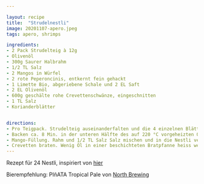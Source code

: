 ```yaml
---

layout: recipe
title:  "Strudelnestli"
image: 20201107-apero.jpeg
tags: apero, shrimps

ingredients:
- 2 Pack Strudelteig à 12g
- Olivenöl
- 300g Saurer Halbrahm
- 1/2 TL Salz
- 2 Mangos in Würfel
- 2 rote Peperoncinis, entkernt fein gehackt
- 1 Limette Bio, abgeriebene Schale und 2 EL Saft
- 2 EL Olivenöl
- 600g geschälte rohe Crevettenschwänze, eingeschnitten
- 1 TL Salz
- Korianderblätter


directions:
- Pro Teigpack. Strudelteig auseinanderfalten und die 4 einzelnen Blätter trennen, jedes mit wenig Olivenöl bestreichen und alle 4 aufeinanderlegen, in 12 Rechtecke schneiden. Die Rechtecke auf ein Backblech oder in eine Muffinform geben um die Nestliform zu erhalten.
- Backen ca. 8 Min. in der unteren Hälfte des auf 220 °C vorgeheizten Ofens. Herausnehmen, etwas abkühlen, aus dem Blech nehmen, auskühlen. 
- Mango-Füllung. Rahm und 1/2 TL Salz Salz mischen und in die Nestli verteilen. Mango, Peperoncinis Limettenschale, Limettensaft und 2 EL Olivenöl in schüssel vermischen und auf die Creme verteilen.
- Crevetten braten. Wenig Öl in einer beschichteten Bratpfanne heiss werden lassen. Crevetten portionenweise je ca. 2 Min. braten, salzen, auf die Füllung legen. Koriander darüberstreuen.
---
```


Rezept für 24 Nestli, inspiriert von [hier](https://fooby.ch/de/rezepte/12088/apero-strudelnestli)

Bierempfehlung: PIñATA Tropical Pale von [North Brewing](https://www.northbrewing.com)
